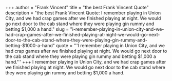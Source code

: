 +++
author = "Frank Vincent"
title = "the best Frank Vincent Quote"
description = "the best Frank Vincent Quote: I remember playing in Union City, and we had crap games after we finished playing at night. We would go next door to the cab stand where they were playing gin rummy and betting $1,000 a hand."
slug = "i-remember-playing-in-union-city-and-we-had-crap-games-after-we-finished-playing-at-night-we-would-go-next-door-to-the-cab-stand-where-they-were-playing-gin-rummy-and-betting-$1000-a-hand"
quote = '''I remember playing in Union City, and we had crap games after we finished playing at night. We would go next door to the cab stand where they were playing gin rummy and betting $1,000 a hand.'''
+++
I remember playing in Union City, and we had crap games after we finished playing at night. We would go next door to the cab stand where they were playing gin rummy and betting $1,000 a hand.
